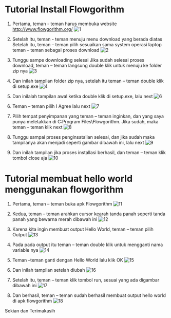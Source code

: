 # Tutorial Install Flowgorithm
1. Pertama, teman - teman harus membuka website http://www.flowgorithm.org/ 
![1](https://user-images.githubusercontent.com/92990909/139013188-fd0bd725-08c9-45c5-bf9b-e1ec902eefb4.jpg)

2. Setelah itu, teman - teman menuju menu download yang berada diatas
  Setelah itu, teman – teman pilih sesuaikan sama system operasi laptop teman – teman sebagai proses download
![2](https://user-images.githubusercontent.com/92990909/139013225-ad63597b-09a8-4784-8b5a-3c6c485a74e4.jpg)

3. Tunggu sampe downloading selesai
Jika sudah selesai proses download, teman – teman langsung double klik untuk menuju ke folder zip nya
![3](https://user-images.githubusercontent.com/92990909/139013231-baa19788-96c2-49a3-90eb-fdf5fc3bb975.jpg)

4. Dan inilah tampilan folder zip nya, setelah itu teman – teman double klik di setup.exe
![4](https://user-images.githubusercontent.com/92990909/139013263-6cfccbd0-6147-4143-8c58-380996af5a86.jpg)

5. Dan inilalah tampilan awal ketika double klik di setup.exe, lalu next
![6](https://user-images.githubusercontent.com/92990909/139013593-64ba00a6-f686-465f-b21f-d443524c0574.jpg)

6. Teman – teman pilih I Agree lalu next
![7](https://user-images.githubusercontent.com/92990909/139013602-64d6f6ca-9147-4de2-a663-c236a63d6b5e.jpg)

7. Pilih tempat penyimpanan yang teman – teman inginkan, dan yang saya punya meletakkan di C\:Program Files\Flowgorithm.
Jika sudah, maka teman – teman klik next 
![8](https://user-images.githubusercontent.com/92990909/139013609-6e4db1fe-97bb-4973-9355-c5a87c577339.jpg)

8. Tunggu sampai proses penginsatallan selesai, dan jika sudah maka tampilanya akan menjadi seperti gambar dibawah ini, lalu next
![9](https://user-images.githubusercontent.com/92990909/139013618-59cb2a11-5be8-4cf0-b337-59e8234fe766.jpg)

9. Dan inilah tampilan jika proses installasi berhasil, dan teman – teman klik tombol close aja
![10](https://user-images.githubusercontent.com/92990909/139013628-493d0a5e-4941-4226-8f8a-55308e65129b.jpg)





# Tutorial membuat hello world menggunakan flowgorithm
1. Pertama, teman – teman buka apk Flowgorithm
![11](https://user-images.githubusercontent.com/92990909/139014059-64373a93-c394-4bbe-8e9a-5de5a292d678.jpg)

2. Kedua, teman – teman arahkan cursor kearah tanda panah seperti tanda panah yang bewarna merah dibawah ini
![12](https://user-images.githubusercontent.com/92990909/139014070-16aa9f91-5733-4afd-85f4-ec1047f3fb19.jpg)

3. Karena kita ingin membuat output Hello World, teman – teman pilih Output
![13](https://user-images.githubusercontent.com/92990909/139014079-0b7fd35e-bab2-4f6e-ac5b-7719ce365b44.jpg)

4. Pada pada output itu teman – teman double klik untuk mengganti nama variable nya
![14](https://user-images.githubusercontent.com/92990909/139014088-1990455d-810b-4df3-805a-cb9b2c919a9a.jpg)

5. Teman –teman ganti dengan Hello World lalu klik OK
![15](https://user-images.githubusercontent.com/92990909/139014108-dee8b238-2e15-47c4-8793-2927be4359ef.jpg)

6. Dan inilah tampilan setelah diubah
![16](https://user-images.githubusercontent.com/92990909/139014117-d56fa6b3-83f7-447e-8c21-74f003cece2f.jpg)

7. Setelah itu, teman – teman klik tombol run, sesuai yang ada digambar dibawah ini
![17](https://user-images.githubusercontent.com/92990909/139014124-859014cb-efbc-4772-8452-d8f2e902ebd0.jpg)

8. Dan berhasil, teman – teman sudah berhasil membuat output hello world di apk flowgorithm
![18](https://user-images.githubusercontent.com/92990909/139014131-47875820-b8f8-4731-ad91-d3205b9ba2e7.jpg)

Sekian dan Terimakasih
